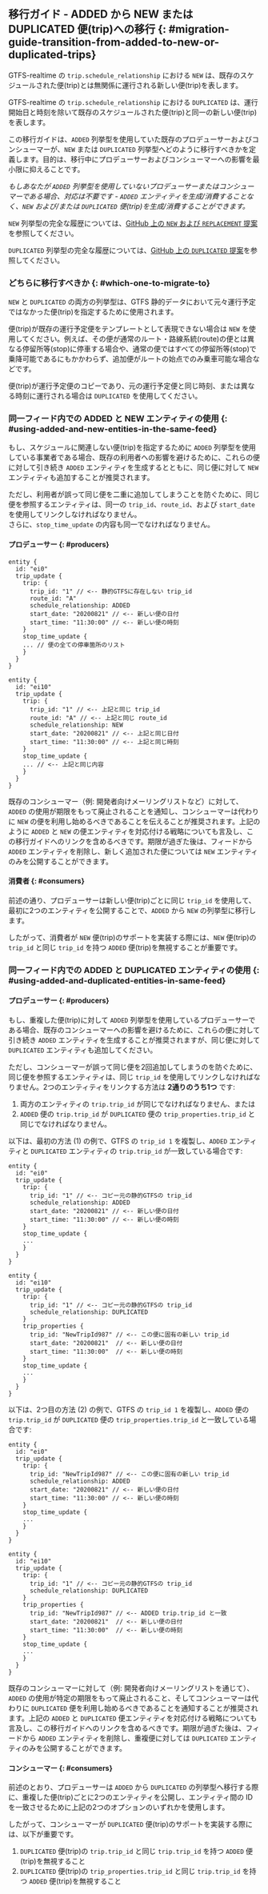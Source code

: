 ## 移行ガイド - ADDED から NEW または DUPLICATED 便(trip)への移行 {: #migration-guide-transition-from-added-to-new-or-duplicated-trips}

GTFS-realtime の `trip.schedule_relationship` における `NEW` は、既存のスケジュールされた便(trip)とは無関係に運行される新しい便(trip)を表します。

GTFS-realtime の `trip.schedule_relationship` における `DUPLICATED` は、運行開始日と時刻を除いて既存のスケジュールされた便(trip)と同一の新しい便(trip)を表します。

この移行ガイドは、`ADDED` 列挙型を使用していた既存のプロデューサーおよびコンシューマーが、`NEW` または `DUPLICATED` 列挙型へどのように移行すべきかを定義します。目的は、移行中にプロデューサーおよびコンシューマーへの影響を最小限に抑えることです。

*もしあなたが `ADDED` 列挙型を使用していないプロデューサーまたはコンシューマーである場合、対応は不要です - `ADDED` エンティティを生成/消費することなく、`NEW` および/または `DUPLICATED` 便(trip)を生成/消費することができます。*

`NEW` 列挙型の完全な履歴については、[GitHub 上の `NEW` および `REPLACEMENT` 提案](https://github.com/google/transit/pull/504)を参照してください。

`DUPLICATED` 列挙型の完全な履歴については、[GitHub 上の `DUPLICATED` 提案](https://github.com/google/transit/pull/221)を参照してください。

### どちらに移行すべきか {: #which-one-to-migrate-to}

`NEW` と `DUPLICATED` の両方の列挙型は、GTFS 静的データにおいて元々運行予定ではなかった便(trip)を指定するために使用されます。

便(trip)が既存の運行予定便をテンプレートとして表現できない場合は `NEW` を使用してください。例えば、その便が通常のルート・路線系統(route)の便とは異なる停留所等(stop)に停車する場合や、通常の便ではすべての停留所等(stop)で乗降可能であるにもかかわらず、追加便がルートの始点でのみ乗車可能な場合などです。

便(trip)が運行予定便のコピーであり、元の運行予定便と同じ時刻、または異なる時刻に運行される場合は `DUPLICATED` を使用してください。

### 同一フィード内での ADDED と NEW エンティティの使用 {: #using-added-and-new-entities-in-the-same-feed}

もし、スケジュールに関連しない便(trip)を指定するために `ADDED` 列挙型を使用している事業者である場合、既存の利用者への影響を避けるために、これらの便に対して引き続き `ADDED` エンティティを生成するとともに、同じ便に対して `NEW` エンティティも追加することが推奨されます。

ただし、利用者が誤って同じ便を二重に追加してしまうことを防ぐために、同じ便を参照するエンティティは、同一の `trip_id`、`route_id`、および `start_date` を使用してリンクしなければなりません。  
さらに、`stop_time_update` の内容も同一でなければなりません。

#### プロデューサー {: #producers}


~~~
entity {
  id: "ei0"
  trip_update {
    trip: {
      trip_id: "1" // <-- 静的GTFSに存在しない trip_id
      route_id: "A"
      schedule_relationship: ADDED
      start_date: "20200821" // <-- 新しい便の日付
      start_time: "11:30:00" // <-- 新しい便の時刻
    }
    stop_time_update {
	... // 便の全ての停車箇所のリスト
    }
  }
}

entity {
  id: "ei10"
  trip_update {
    trip: {
      trip_id: "1" // <-- 上記と同じ trip_id
      route_id: "A" // <-- 上記と同じ route_id
      schedule_relationship: NEW
      start_date: "20200821" // <-- 上記と同じ日付
      start_time: "11:30:00" // <-- 上記と同じ時刻
    }
    stop_time_update {
	... // <-- 上記と同じ内容
    }
  }
}
~~~

既存のコンシューマー（例: 開発者向けメーリングリストなど）に対して、`ADDED` の使用が期限をもって廃止されることを通知し、コンシューマーは代わりに `NEW` の便を利用し始めるべきであることを伝えることが推奨されます。上記のように `ADDED` と `NEW` の便エンティティを対応付ける戦略についても言及し、この移行ガイドへのリンクを含めるべきです。期限が過ぎた後は、フィードから `ADDED` エンティティを削除し、新しく追加された便については `NEW` エンティティのみを公開することができます。

#### 消費者 {: #consumers}

前述の通り、プロデューサーは新しい便(trip)ごとに同じ `trip_id` を使用して、最初に2つのエンティティを公開することで、`ADDED` から `NEW` の列挙型に移行します。

したがって、消費者が `NEW` 便(trip)のサポートを実装する際には、`NEW` 便(trip)の `trip_id` と同じ `trip_id` を持つ `ADDED` 便(trip)を無視することが重要です。

### 同一フィード内での ADDED と DUPLICATED エンティティの使用 {: #using-added-and-duplicated-entities-in-same-feed}

#### プロデューサー {: #producers}


もし、重複した便(trip)に対して `ADDED` 列挙型を使用しているプロデューサーである場合、既存のコンシューマーへの影響を避けるために、これらの便に対して引き続き `ADDED` エンティティを生成することが推奨されますが、同じ便に対して `DUPLICATED` エンティティも追加してください。  

ただし、コンシューマーが誤って同じ便を2回追加してしまうのを防ぐために、同じ便を参照するエンティティは、同じ `trip_id` を使用してリンクしなければなりません。2つのエンティティをリンクする方法は **2通りのうち1つ** です:  

 1. 両方のエンティティの `trip.trip_id` が同じでなければなりません、または  
 2. `ADDED` 便の `trip.trip_id` が `DUPLICATED` 便の `trip_properties.trip_id` と同じでなければなりません。
 
以下は、最初の方法 (1) の例で、GTFS の `trip_id 1` を複製し、`ADDED` エンティティと `DUPLICATED` エンティティの `trip.trip_id` が一致している場合です:

~~~
entity {
  id: "ei0"
  trip_update {
    trip: {
      trip_id: "1" // <-- コピー元の静的GTFSの trip_id
      schedule_relationship: ADDED
      start_date: "20200821" // <-- 新しい便の日付
      start_time: "11:30:00" // <-- 新しい便の時刻
    }
    stop_time_update {
	...
    }
  }
}

entity {
  id: "ei10"
  trip_update {
    trip: {
      trip_id: "1" // <-- コピー元の静的GTFSの trip_id
      schedule_relationship: DUPLICATED
    }
    trip_properties {
      trip_id: "NewTripId987" // <-- この便に固有の新しい trip_id
      start_date: "20200821"  // <-- 新しい便の日付
      start_time: "11:30:00"  // <-- 新しい便の時刻
    }
    stop_time_update {
	...
    }
  }
}
~~~

以下は、2つ目の方法 (2) の例で、GTFS の `trip_id 1` を複製し、`ADDED` 便の `trip.trip_id` が `DUPLICATED` 便の `trip_properties.trip_id` と一致している場合です:

~~~
entity {
  id: "ei0"
  trip_update {
    trip: {
      trip_id: "NewTripId987" // <-- この便に固有の新しい trip_id
      schedule_relationship: ADDED
      start_date: "20200821" // <-- 新しい便の日付
      start_time: "11:30:00" // <-- 新しい便の時刻
    }
    stop_time_update {
	...
    }
  }
}

entity {
  id: "ei10"
  trip_update {
    trip: {
      trip_id: "1" // <-- コピー元の静的GTFSの trip_id
      schedule_relationship: DUPLICATED
    }
    trip_properties {
      trip_id: "NewTripId987" // <-- ADDED trip.trip_id と一致
      start_date: "20200821"  // <-- 新しい便の日付
      start_time: "11:30:00"  // <-- 新しい便の時刻
    }
    stop_time_update {
	...
    }
  }
}
~~~

既存のコンシューマーに対して（例: 開発者向けメーリングリストを通じて）、`ADDED` の使用が特定の期限をもって廃止されること、そしてコンシューマーは代わりに `DUPLICATED` 便を利用し始めるべきであることを通知することが推奨されます。上記の `ADDED` と `DUPLICATED` 便エンティティを対応付ける戦略についても言及し、この移行ガイドへのリンクを含めるべきです。期限が過ぎた後は、フィードから `ADDED` エンティティを削除し、重複便に対しては `DUPLICATED` エンティティのみを公開することができます。

#### コンシューマー {: #consumers}

前述のとおり、プロデューサーは `ADDED` から `DUPLICATED` の列挙型へ移行する際に、重複した便(trip)ごとに2つのエンティティを公開し、エンティティ間の ID を一致させるために上記の2つのオプションのいずれかを使用します。

したがって、コンシューマーが `DUPLICATED` 便(trip)のサポートを実装する際には、以下が重要です。

1. `DUPLICATED` 便(trip)の `trip.trip_id` と同じ `trip.trip_id` を持つ `ADDED` 便(trip)を無視すること  
1. `DUPLICATED` 便(trip)の `trip_properties.trip_id` と同じ `trip.trip_id` を持つ `ADDED` 便(trip)を無視すること
